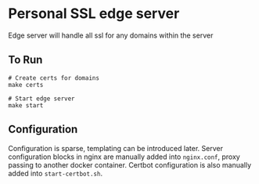 # Personal SSL edge server

Edge server will handle all ssl for any domains within the server

## To Run

```
# Create certs for domains
make certs

# Start edge server
make start
```

## Configuration

Configuration is sparse, templating can be introduced later.
Server configuration blocks in nginx are manually added into `nginx.conf`, proxy passing to another docker container.
Certbot configuration is also manually added into `start-certbot.sh`.
